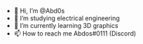 - 👋 Hi, I’m @Abd0s
- 👀 I’m studying electrical engineering
- 🌱 I’m currently learning 3D graphics
- 📫 How to reach me Abdos#0111 (Discord)

<!---
Abd0s/Abd0s is a ✨ special ✨ repository because its `README.md` (this file) appears on your GitHub profile.
You can click the Preview link to take a look at your changes.
--->
